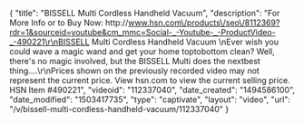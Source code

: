 {
    "title": "BISSELL Multi Cordless Handheld Vacuum",
    "description": "For More Info or to Buy Now: http:\/\/www.hsn.com\/products\/seo\/8112369?rdr=1&sourceid=youtube&cm_mmc=Social-_-Youtube-_-ProductVideo-_-490221\r\nBISSELL Multi Cordless Handheld Vacuum \nEver wish you could wave a magic wand and get your home toptobottom clean? Well, there's no magic involved, but the BISSELL Multi does the nextbest thing....\r\nPrices shown on the previously recorded video may not represent the current price.  View hsn.com to view the current selling price. HSN Item #490221",
    "videoid": "112337040",
    "date_created": "1494586100",
    "date_modified": "1503417735",
    "type": "captivate",
    "layout": "video",
    "url": "\/v\/bissell-multi-cordless-handheld-vacuum\/112337040"
}